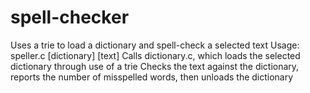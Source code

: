 # spell-checker
Uses a trie to load a dictionary and spell-check a selected text
Usage: speller.c [dictionary] [text]
Calls dictionary.c, which loads the selected dictionary through use of a trie
Checks the text against the dictionary, reports the number of misspelled words, then unloads the dictionary

